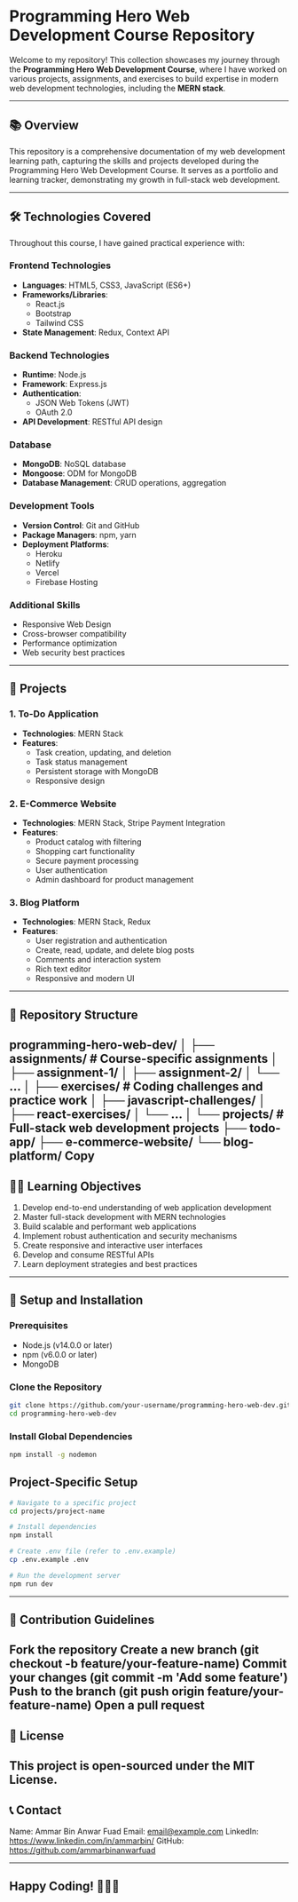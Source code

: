 # Programming Hero Web Development Course Repository

Welcome to my repository! This collection showcases my journey through the **Programming Hero Web Development Course**, where I have worked on various projects, assignments, and exercises to build expertise in modern web development technologies, including the **MERN stack**.

---

## 📚 **Overview**

This repository is a comprehensive documentation of my web development learning path, capturing the skills and projects developed during the Programming Hero Web Development Course. It serves as a portfolio and learning tracker, demonstrating my growth in full-stack web development.

---

## 🛠️ **Technologies Covered**

Throughout this course, I have gained practical experience with:

### Frontend Technologies
- **Languages**: HTML5, CSS3, JavaScript (ES6+)
- **Frameworks/Libraries**: 
  - React.js
  - Bootstrap
  - Tailwind CSS
- **State Management**: Redux, Context API

### Backend Technologies
- **Runtime**: Node.js
- **Framework**: Express.js
- **Authentication**: 
  - JSON Web Tokens (JWT)
  - OAuth 2.0
- **API Development**: RESTful API design

### Database
- **MongoDB**: NoSQL database
- **Mongoose**: ODM for MongoDB
- **Database Management**: CRUD operations, aggregation

### Development Tools
- **Version Control**: Git and GitHub
- **Package Managers**: npm, yarn
- **Deployment Platforms**: 
  - Heroku
  - Netlify
  - Vercel
  - Firebase Hosting

### Additional Skills
- Responsive Web Design
- Cross-browser compatibility
- Performance optimization
- Web security best practices

---

## 🚀 **Projects**

### 1. To-Do Application
- **Technologies**: MERN Stack
- **Features**:
  - Task creation, updating, and deletion
  - Task status management
  - Persistent storage with MongoDB
  - Responsive design

### 2. E-Commerce Website
- **Technologies**: MERN Stack, Stripe Payment Integration
- **Features**:
  - Product catalog with filtering
  - Shopping cart functionality
  - Secure payment processing
  - User authentication
  - Admin dashboard for product management

### 3. Blog Platform
- **Technologies**: MERN Stack, Redux
- **Features**:
  - User registration and authentication
  - Create, read, update, and delete blog posts
  - Comments and interaction system
  - Rich text editor
  - Responsive and modern UI

---

## 📁 **Repository Structure**
programming-hero-web-dev/
│
├── assignments/               # Course-specific assignments
│   ├── assignment-1/
│   ├── assignment-2/
│   └── ...
│
├── exercises/                 # Coding challenges and practice work
│   ├── javascript-challenges/
│   ├── react-exercises/
│   └── ...
│
└── projects/                  # Full-stack web development projects
├── todo-app/
├── e-commerce-website/
└── blog-platform/
Copy
---

## 🧑‍💻 **Learning Objectives**

1. Develop end-to-end understanding of web application development
2. Master full-stack development with MERN technologies
3. Build scalable and performant web applications
4. Implement robust authentication and security mechanisms
5. Create responsive and interactive user interfaces
6. Develop and consume RESTful APIs
7. Learn deployment strategies and best practices

---

## 🔧 **Setup and Installation**

### Prerequisites
- Node.js (v14.0.0 or later)
- npm (v6.0.0 or later)
- MongoDB

### Clone the Repository
```bash
git clone https://github.com/your-username/programming-hero-web-dev.git
cd programming-hero-web-dev
```

### Install Global Dependencies
```bash
npm install -g nodemon
```
## Project-Specific Setup
```bash
# Navigate to a specific project
cd projects/project-name

# Install dependencies
npm install

# Create .env file (refer to .env.example)
cp .env.example .env

# Run the development server
npm run dev
```

---
## 🤝 Contribution Guidelines

Fork the repository
Create a new branch (git checkout -b feature/your-feature-name)
Commit your changes (git commit -m 'Add some feature')
Push to the branch (git push origin feature/your-feature-name)
Open a pull request
---

## 📜 License
This project is open-sourced under the MIT License.
---
## 📞 Contact

Name: Ammar Bin Anwar Fuad
Email: email@example.com
LinkedIn: https://www.linkedin.com/in/ammarbin/
GitHub: https://github.com/ammarbinanwarfuad

---
Happy Coding! 🚀👨‍💻
---